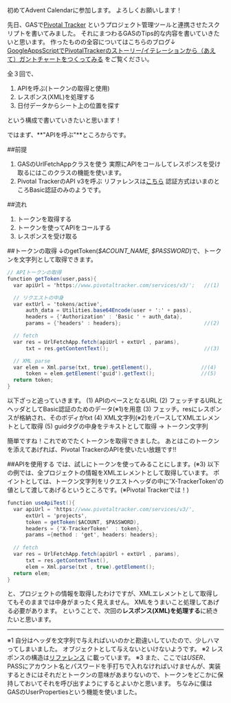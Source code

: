 初めてAdvent Calendarに参加します。
よろしくお願いします！

先日、GASで[Pivotal Tracker](https://www.pivotaltracker.com) というプロジェクト管理ツールと連携させたスクリプトを書いてみました。
それにまつわるGASのTips的な内容を書いていきたいと思います。
作ったものの全容についてはこちらのブログ↓
[GoogleAppsScriptでPivotalTrackerのストーリー/イテレーションから（あえて）ガントチャートをつくってみる](http://blog.gigei.jp/tech/000073.html)
をご覧ください。

全３回で、

1. APIを呼ぶ(トークンの取得と使用)
2. レスポンス(XML)を処理する
3. 日付データからシート上の位置を探す

という構成で書いていきたいと思います！

ではまず、**"APIを呼ぶ"**ところからです。

##前提
1. GASのUrlFetchAppクラスを使う
実際にAPIをコールしてレスポンスを受け取るにはこのクラスの機能を使います。
2. Pivotal TrackerのAPI v3を呼ぶ
リファレンスは[こちら](https://www.pivotaltracker.com/help/api?version=v3)
認証方式はいまのところBasic認証のみのようです。

##流れ
1. トークンを取得する
2. トークンを使ってAPIをコールする
3. レスポンスを受け取る

##トークンの取得
↓のgetToken(*$ACOUNT_NAME, $PASSWORD*)で、トークンを文字列として取得できます。

```javascript:gas_pivotal_api1.gs
// APIトークンの取得
function getToken(user,pass){
  var apiUrl = 'https://www.pivotaltracker.com/services/v3/';   //(1)

  // リクエストの中身
  var extUrl = 'tokens/active',
      auth_data = Utilities.base64Encode(user + ':' + pass),
      headers = {'Authorization' : 'Basic ' + auth_data},
      params = {'headers' : headers};                           //(2)

  // fetch
  var res = UrlFetchApp.fetch(apiUrl + extUrl , params),
      txt = res.getContentText();                               //(3)

  // XML parse
  var elem = Xml.parse(txt, true).getElement(),                //(4)
      token = elem.getElement('guid').getText();               //(5)
  return token;
}
```

以下ざっと追っていきます。
(1) APIのベースとなるURL
(2) フェッチするURLとヘッダとしてBasic認証のためのデータ(※1)を用意
(3) フェッチ。resにレスポンスが格納され、そのボディがtxt
(4) XML文字列(※2)をパースしてXMLエレメントとして取得
(5) guidタグの中身をテキストとして取得 -> トークン文字列

簡単ですね！これでめでたくトークンを取得できました。
あとはこのトークンを添えてあげれば、Pivotal TrackerのAPIを使いたい放題です!!

##APIを使用する
では、試しにトークンを使ってみることにします。(※3)
以下の例では、全プロジェクトの情報をXMLエレメントとして取得しています。
ポイントとしては、トークン文字列をリクエストヘッダの中に'X-TrackerToken'の値として渡してあげるというところです。(※Pivotal Trackerでは！)

```javascript:gas_pivotal_api2.gs
function useApiTest(){
  var apiUrl = 'https://www.pivotaltracker.com/services/v3/',
      extUrl = 'projects',
      token = getToken($ACOUNT, $PASSWORD),
      headers = {'X-TrackerToken'  : token},
      params ={method : 'get', headers: headers};
      
  // fetch
  var res = UrlFetchApp.fetch(apiUrl + extUrl , params),
      txt = res.getContentText(),
      elem = Xml.parse(txt , true).getElement();
  return elem;
}
```

と、プロジェクトの情報を取得したわけですが、XMLエレメントとして取得してもそのままでは中身がまったく見えません。
XMLをうまいこと処理してあげる必要があります。
ということで、次回の**レスポンス(XML)を処理する**に続きたいと思います。

---

※1 自分はヘッダを文字列で与えればいいのかと勘違いしていたので、少しハマってしまいました。
オブジェクトとして与えないといけないようです。
※2 レスポンスの構造は[リファレンス](https://www.pivotaltracker.com/help/api?version=v3#retrieve_token) に載っています。
※3 また、ここでは$USER、$PASSにアカウント名とパスワードを手打ちで入れなければいけませんが、実装するときにはそれだとトークンの意味があまりないので、トークンをどこかに保持しておいてそれを呼び出すようにするとよいかと思います。
ちなみに僕はGASのUserPropertiesという機能を使いました。

